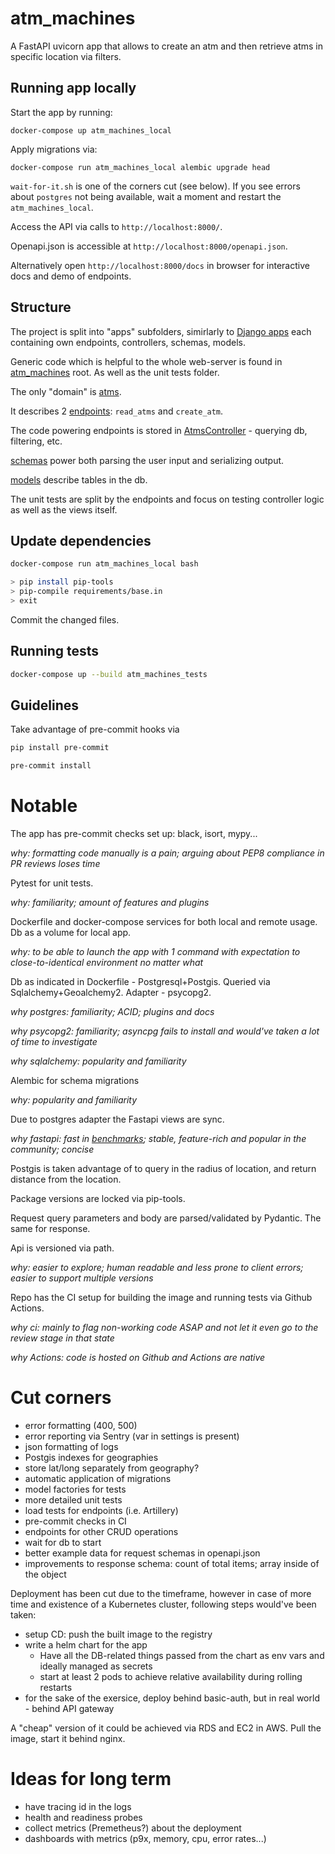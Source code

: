 # atm_machines

A FastAPI uvicorn app that allows to create an atm and
then retrieve atms in specific location via filters.

## Running app locally

Start the app by running:

`docker-compose up atm_machines_local`

Apply migrations via:

`docker-compose run atm_machines_local alembic upgrade head`

`wait-for-it.sh` is one of the corners cut (see below).
If you see errors about `postgres` not being available,
wait a moment and restart the `atm_machines_local`.

Access the API via calls to `http://localhost:8000/`.

Openapi.json is accessible at `http://localhost:8000/openapi.json`.

Alternatively open `http://localhost:8000/docs` in browser for
interactive docs and demo of endpoints.

## Structure

The project is split into "apps" subfolders, simirlarly to [Django apps](https://docs.djangoproject.com/en/4.1/ref/applications/)
each containing own endpoints, controllers, schemas, models.

Generic code which is helpful to the whole web-server is found in [atm_machines](./atm_machines) root.
As well as the unit tests folder.

The only "domain" is [atms](./atm_machines/atms).

It describes 2 [endpoints](./atm_machines/atms/endpoints.py): `read_atms` and `create_atm`.

The code powering endpoints is stored in [AtmsController](./atm_machines/atms/controllers.py) - querying db, filtering, etc.

[schemas](./atm_machines/atms/schemas.py) power both parsing the user input and serializing output.

[models](./atm_machines/atms/models.py) describe tables in the db.

The unit tests are split by the endpoints and focus on testing controller logic as well as the views itself.

## Update dependencies

```bash
docker-compose run atm_machines_local bash

> pip install pip-tools
> pip-compile requirements/base.in
> exit
```

Commit the changed files.

## Running tests

```bash
docker-compose up --build atm_machines_tests
```

## Guidelines

Take advantage of pre-commit hooks via

```bash
pip install pre-commit

pre-commit install
```

# Notable

The app has pre-commit checks set up: black, isort, mypy...

*why: formatting code manually is a pain; arguing about PEP8 compliance in PR reviews loses time*

Pytest for unit tests.

*why: familiarity; amount of features and plugins*

Dockerfile and docker-compose services for both local and remote usage.
Db as a volume for local app.

*why: to be able to launch the app with 1 command with expectation to
close-to-identical environment no matter what*

Db as indicated in Dockerfile - Postgresql+Postgis. Queried via Sqlalchemy+Geoalchemy2.
Adapter - psycopg2.

*why postgres: familiarity; ACID; plugins and docs*

*why psycopg2: familiarity; asyncpg fails to install and would've taken a lot of time to investigate*

*why sqlalchemy: popularity and familiarity*

Alembic for schema migrations

*why: popularity and familiarity*

Due to postgres adapter the Fastapi views are sync.

*why fastapi: fast in [benchmarks](http://klen.github.io/py-frameworks-bench/);
stable, feature-rich and popular in the community; concise*

Postgis is taken advantage of to query in the radius of location,
and return distance from the location.

Package versions are locked via pip-tools.

Request query parameters and body are parsed/validated by Pydantic.
The same for response.

Api is versioned via path.

*why: easier to explore; human readable and less prone to client errors; easier to support multiple versions*

Repo has the CI setup for building the image and running tests via Github Actions.

*why ci: mainly to flag non-working code ASAP and not let it even go to the review stage in that state*

*why Actions: code is hosted on Github and Actions are native*

# Cut corners

- error formatting (400, 500)
- error reporting via Sentry (var in settings is present)
- json formatting of logs
- Postgis indexes for geographies
- store lat/long separately from geography?
- automatic application of migrations
- model factories for tests
- more detailed unit tests
- load tests for endpoints (i.e. Artillery)
- pre-commit checks in CI
- endpoints for other CRUD operations
- wait for db to start
- better example data for request schemas in openapi.json
- improvements to response schema: count of total items; array inside of the object

Deployment has been cut due to the timeframe,
however in case of more time and existence of a Kubernetes cluster,
following steps would've been taken:

- setup CD: push the built image to the registry
- write a helm chart for the app
  - Have all the DB-related things passed from the chart as env vars and ideally managed as secrets
  - start at least 2 pods to achieve relative availability during rolling restarts
- for the sake of the exersice, deploy behind basic-auth, but in real world - behind API gateway

A "cheap" version of it could be achieved via RDS and EC2 in AWS. Pull the image, start it behind nginx.

# Ideas for long term

- have tracing id in the logs
- health and readiness probes
- collect metrics (Premetheus?) about the deployment
- dashboards with metrics (p9x, memory, cpu, error rates...)
